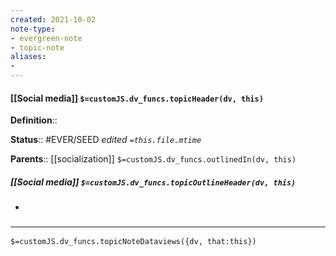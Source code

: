```yaml
---
created: 2021-10-02
note-type: 
- evergreen-note
- topic-note
aliases:
- 
---
```


#### [[Social media]] `$=customJS.dv_funcs.topicHeader(dv, this)`



**Definition**::

**Status**:: #EVER/SEED 
*edited `=this.file.mtime`*

**Parents**:: [[socialization]]
`$=customJS.dv_funcs.outlinedIn(dv, this)`

##### [[Social media]] `$=customJS.dv_funcs.topicOutlineHeader(dv, this)`

- 

### <hr class="dataviews"/>

`$=customJS.dv_funcs.topicNoteDataviews({dv, that:this})`

